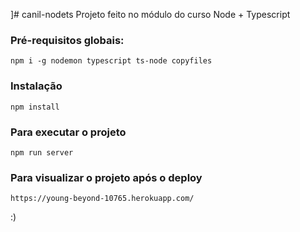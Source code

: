 ]# canil-nodets
Projeto feito no módulo do curso Node + Typescript

### Pré-requisitos globais:
`npm i -g nodemon typescript ts-node copyfiles`

### Instalação
`npm install`

### Para executar o projeto
`npm run server`

### Para visualizar o projeto após o deploy
`https://young-beyond-10765.herokuapp.com/`

:)
